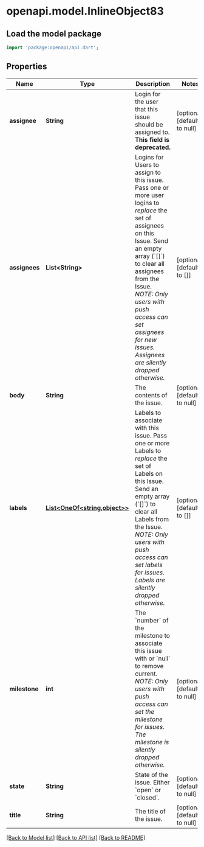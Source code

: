 # openapi.model.InlineObject83

## Load the model package
```dart
import 'package:openapi/api.dart';
```

## Properties
Name | Type | Description | Notes
------------ | ------------- | ------------- | -------------
**assignee** | **String** | Login for the user that this issue should be assigned to. **This field is deprecated.** | [optional] [default to null]
**assignees** | **List&lt;String&gt;** | Logins for Users to assign to this issue. Pass one or more user logins to _replace_ the set of assignees on this Issue. Send an empty array (&#x60;[]&#x60;) to clear all assignees from the Issue. _NOTE: Only users with push access can set assignees for new issues. Assignees are silently dropped otherwise._ | [optional] [default to []]
**body** | **String** | The contents of the issue. | [optional] [default to null]
**labels** | [**List&lt;OneOf&lt;string,object&gt;&gt;**](OneOf&lt;string,object&gt;.md) | Labels to associate with this issue. Pass one or more Labels to _replace_ the set of Labels on this Issue. Send an empty array (&#x60;[]&#x60;) to clear all Labels from the Issue. _NOTE: Only users with push access can set labels for issues. Labels are silently dropped otherwise._ | [optional] [default to []]
**milestone** | **int** | The &#x60;number&#x60; of the milestone to associate this issue with or &#x60;null&#x60; to remove current. _NOTE: Only users with push access can set the milestone for issues. The milestone is silently dropped otherwise._ | [optional] [default to null]
**state** | **String** | State of the issue. Either &#x60;open&#x60; or &#x60;closed&#x60;. | [optional] [default to null]
**title** | **String** | The title of the issue. | [optional] [default to null]

[[Back to Model list]](../README.md#documentation-for-models) [[Back to API list]](../README.md#documentation-for-api-endpoints) [[Back to README]](../README.md)


